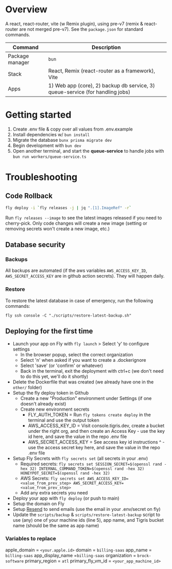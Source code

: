 # Overview
A react, react-router, vite (w Remix plugin), using pre-v7 (remix & react-router are not merged pre-v7). See the `package.json` for standard commands.

| Command | Description |
|---------|-------------|
| Package manager | `bun` |
| Stack | React, Remix (react-router as a framework), Vite |
| Apps | 1) Web app (core), 2) backup db service, 3) queue-service (for handling jobs) |

# Getting started

1. Create .env file & copy over all values from .env.example
2. Install dependencies w/ `bun install`
3. Migrate the database `bunx prisma migrate dev`
4. Begin development with `bun dev`
5. Open another terminal, and start the **queue-service** to handle jobs with `bun run workers/queue-service.ts`

# Troubleshooting

## Code Rollback

```bash
fly deploy -i `fly releases -j | jq ".[1].ImageRef" -r`
```

Run `fly releases --image` to see the latest images released if you need to
cherry-pick. Only code changes will create a new image (setting or removing
secrets won't create a new image, etc.)

## Database security

### Backups

All backups are automated (if the aws variables `AWS_ACCESS_KEY_ID`, `AWS_SECRET_ACCESS_KEY` are in github action secrets).
They will happen daily.

### Restore

To restore the latest database in case of emergency, run the following commands:

```
fly ssh console -C "./scripts/restore-latest-backup.sh"
```

## Deploying for the first time

- Launch your app on Fly with `fly launch` > Select 'y' to configure settings
  - In the browser popup, select the correct organization
  - Select 'n' when asked if you want to create a .dockerignore
  - Select 'save' (or 'confirm' or whatever)
  - Back in the terminal, exit the deployment with ctrl+c (we don't need to do this yet, we'll do it shortly)
- Delete the Dockerfile that was created (we already have one in the `other/` folder)
- Setup the fly deploy token in Github
  - Create a new "Production" environment under Settings (if one doesn't already exist)
  - Create new environment secrets
    - FLY_AUTH_TOKEN = Run `fly tokens create deploy` in the terminal and use the output token
    - AWS_ACCESS_KEY_ID = Visit console.tigris.dev, create a bucket under the right org, and then create an Access Key - use the key id here, and save the value in the repo .env file
    - AWS_SECRET_ACCESS_KEY = See access key id instructions ^ - use the access secret key here, and save the value in the repo .env file
- Setup Fly Secrets with `fly secrets set` (all secrets in your .env)
   - Required secrets: `fly secrets set SESSION_SECRET=$(openssl rand -hex 32) INTERNAL_COMMAND_TOKEN=$(openssl rand -hex 32) HONEYPOT_SECRET=$(openssl rand -hex 32)`
   - AWS Secrets: `fly secrets set AWS_ACCESS_KEY_ID=<value_from_prev_step> AWS_SECRET_ACCESS_KEY=<value_from_prev_step>`
   - Add any extra secrets you need
- Deploy your app with `fly deploy` (or push to main)
- Setup the domain on Fly
- Setup [Resend](https://resend.com) to send emails (use the email in your .env/secret on fly)
- Update the `scripts/backup` & `scripts/restore-latest-backup` script to use (any) one of your machine ids (line 5), app name, and Tigris bucket name (should be the same as app name)

### Variables to replace
apple_domain = `<your.apple.id>`
domain = `billing-saas`
app_name = `billing-saas`
app_display_name =`billing-saas`
organization = `brock-software`
primary_region = `atl`
primary_fly_vm_id = `<your_app_machine_id>`
